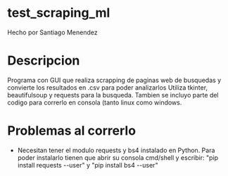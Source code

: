 # test_scraping_ml

Hecho por Santiago Menendez

# Descripcion
Programa con GUI que realiza scrapping de paginas web de busquedas y convierte los resultados en .csv para poder analizarlos
Utiliza tkinter, beautifulsoup y requests para la busqueda.
Tambien se incluyo parte del codigo para correrlo en consola (tanto linux como windows.

# Problemas al correrlo
- Necesitan tener el modulo requests y bs4 instalado en Python.
	Para poder instalarlo tienen que abrir su consola cmd/shell y escribir: "pip install requests --user" y "pip install bs4 --user"
